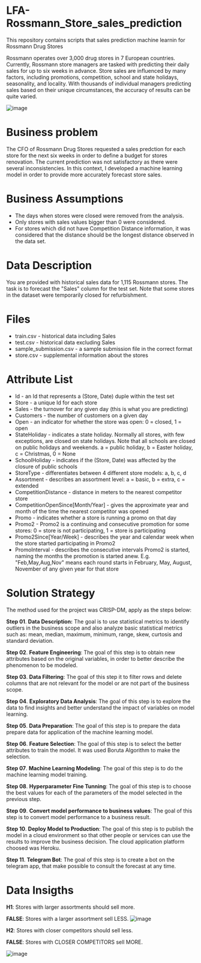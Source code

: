 # LFA-Rossmann_Store_sales_prediction
This repository contains scripts that sales prediction machine learnin for Rossmann Drug Stores

Rossmann operates over 3,000 drug stores in 7 European countries. Currently, Rossmann store managers are tasked with predicting their daily sales for up to six weeks in advance. Store sales are influenced by many factors, including promotions, competition, school and state holidays, seasonality, and locality. With thousands of individual managers predicting sales based on their unique circumstances, the accuracy of results can be quite varied.

![image](https://user-images.githubusercontent.com/88016259/138372302-d5e1f615-00f5-4ffa-9e82-4b096c3e6fbe.png)

# Business problem
The CFO of Rossmann Drug Stores requested a sales predction for each store for the next six weeks in order to define a budget for stores renovation. The current prediction was not satisfactory as there were several inconsistencies. In this context, I developed a machine learning model in order to provide more accurately forecast store sales.
# Business Assumptions
- The days when stores were closed were removed from the analysis.
- Only stores with sales values bigger than 0 were considered.
- For stores which did not have Competition Distance information, it was considered that the distance should be the longest distance observed in the data set.
# Data Description
You are provided with historical sales data for 1,115 Rossmann stores. The task is to forecast the "Sales" column for the test set. Note that some stores in the dataset were temporarily closed for refurbishment.
# Files
- train.csv - historical data including Sales
- test.csv - historical data excluding Sales
- sample_submission.csv - a sample submission file in the correct format
- store.csv - supplemental information about the stores
# Attribute List
- Id - an Id that represents a (Store, Date) duple within the test set
- Store - a unique Id for each store
- Sales - the turnover for any given day (this is what you are predicting)
- Customers - the number of customers on a given day
- Open - an indicator for whether the store was open: 0 = closed, 1 = open
- StateHoliday - indicates a state holiday. Normally all stores, with few exceptions, are closed on state holidays. Note that all schools are closed on public holidays and weekends. a = public holiday, b = Easter holiday, c = Christmas, 0 = None
- SchoolHoliday - indicates if the (Store, Date) was affected by the closure of public schools
- StoreType - differentiates between 4 different store models: a, b, c, d
- Assortment - describes an assortment level: a = basic, b = extra, c = extended
- CompetitionDistance - distance in meters to the nearest competitor store
- CompetitionOpenSince[Month/Year] - gives the approximate year and month of the time the nearest competitor was opened
- Promo - indicates whether a store is running a promo on that day
- Promo2 - Promo2 is a continuing and consecutive promotion for some stores: 0 = store is not participating, 1 = store is participating
- Promo2Since[Year/Week] - describes the year and calendar week when the store started participating in Promo2
- PromoInterval - describes the consecutive intervals Promo2 is started, naming the months the promotion is started anew. E.g. "Feb,May,Aug,Nov" means each round starts in February, May, August, November of any given year for that store
# Solution Strategy
The method used for the project was CRISP-DM, apply as the steps below:

**Step 01**. **Data Description:** The goal is to use statistical metrics to identify outliers in the business scope and also analyze basic statistical metrics such as: mean, median, maximum, minimum, range, skew, curtosis and standard deviation.

**Step 02**. **Feature Engineering**: The goal of this step is to obtain new attributes based on the original variables, in order to better describe the phenomenon to be modeled.

**Step 03**. **Data Filtering**: The goal of this step it to filter rows and delete columns that are not relevant for the model or are not part of the business scope.

**Step 04**. **Exploratory Data Analysis**: The goal of this step is to explore the data to find insights and better understand the impact of variables on model learning.

**Step 05**. **Data Preparation**: The goal of this step is to prepare the data prepare data for application of the machine learning model.  

**Step 06**. **Feature Selection**: The goal of this step is to select the better attributes to train the model. It was used Boruta Algorithm to make the selection.

**Step 07**. **Machine Learning Modeling**: The goal of this step is to do the machine learning model training.

**Step 08**. **Hyperparameter Fine Tunning**: The goal of this step is to choose the best values for each of the parameters of the model selected in the previous step.

**Step 09**. **Convert model performance to business values**:  The goal of this step is to convert model performance to a business result.

**Step 10**. **Deploy Model to Production**: The goal of this step is to publish the model in a cloud environment so that other people or services can use the results to improve the business decision. The cloud application platform choosed was Heroku.

**Step 11**. **Telegram Bot**: The goal of this step is to create a bot on the telegram app, that make possible to consult the forecast at any time.

# Data Insigths
**H1**: Stores with larger assortments should sell more.

**FALSE**: Stores with a larger assortment sell LESS.
![image](https://user-images.githubusercontent.com/88016259/138381065-868977a4-6d16-4db6-a479-896545c29635.png)

**H2**: Stores with closer competitors should sell less.

**FALSE**: Stores with CLOSER COMPETITORS sell MORE.

![image](https://user-images.githubusercontent.com/88016259/138381465-5f390a6e-8b7c-466a-9c22-0104ee4b0a0c.png)



